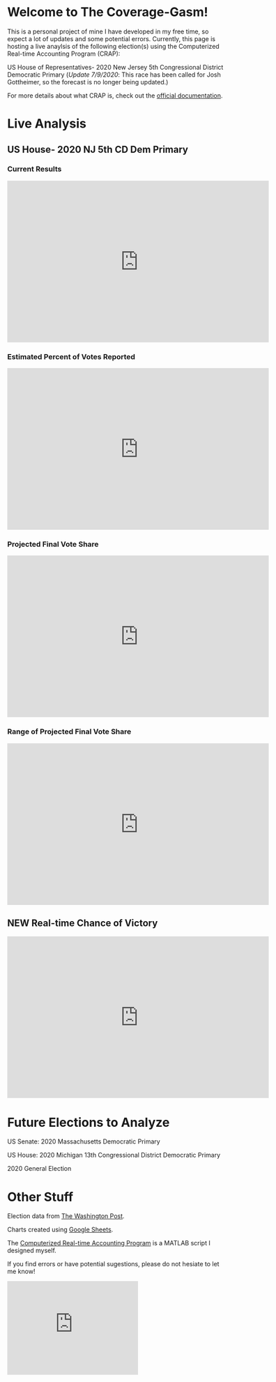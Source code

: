# Welcome to The Coverage-Gasm!
This is a personal project of mine I have developed in my free time, so expect a lot of updates and some potential errors. Currently, this page is hosting a live anaylsis of the following election(s) using the Computerized Real-time Accounting Program (CRAP):

US House of Representatives- 2020 New Jersey 5th Congressional District Democratic Primary  (*Update 7/9/2020*: This race has been called for Josh Gottheimer, so the forecast is no longer being updated.)

For more details about what CRAP is, check out the [official documentation](https://docs.google.com/document/d/1JwVihLW2GugDK3el7i5EdO03wT124_zcrKv4sPQvE_8/edit?usp=sharing).

# Live Analysis

## US House- 2020 NJ 5th CD Dem Primary

### Current Results
<iframe width="600" height="371" seamless frameborder="0" scrolling="no" src="https://docs.google.com/spreadsheets/d/e/2PACX-1vSzTjXB3qAiovJO3TT7ZJMV0YNZG71U8EZ0Ma7FLcc7ouNv9arJ-BXvcGkp4sVeVLskU4lYd583Fn-B/pubchart?oid=201817614&amp;format=interactive"></iframe>

### Estimated Percent of Votes Reported
<iframe width="600" height="371" seamless frameborder="0" scrolling="no" src="https://docs.google.com/spreadsheets/d/e/2PACX-1vSzTjXB3qAiovJO3TT7ZJMV0YNZG71U8EZ0Ma7FLcc7ouNv9arJ-BXvcGkp4sVeVLskU4lYd583Fn-B/pubchart?oid=1337734164&amp;format=interactive"></iframe>

### Projected Final Vote Share
<iframe width="600" height="371" seamless frameborder="0" scrolling="no" src="https://docs.google.com/spreadsheets/d/e/2PACX-1vSzTjXB3qAiovJO3TT7ZJMV0YNZG71U8EZ0Ma7FLcc7ouNv9arJ-BXvcGkp4sVeVLskU4lYd583Fn-B/pubchart?oid=1721292002&amp;format=interactive"></iframe>

### Range of Projected Final Vote Share
<iframe width="600" height="371" seamless frameborder="0" scrolling="no" src="https://docs.google.com/spreadsheets/d/e/2PACX-1vSzTjXB3qAiovJO3TT7ZJMV0YNZG71U8EZ0Ma7FLcc7ouNv9arJ-BXvcGkp4sVeVLskU4lYd583Fn-B/pubchart?oid=321705706&amp;format=interactive"></iframe>

## **NEW** Real-time Chance of Victory
<iframe width="600" height="371" seamless frameborder="0" scrolling="no" src="https://docs.google.com/spreadsheets/d/e/2PACX-1vSzTjXB3qAiovJO3TT7ZJMV0YNZG71U8EZ0Ma7FLcc7ouNv9arJ-BXvcGkp4sVeVLskU4lYd583Fn-B/pubchart?oid=739929616&amp;format=interactive"></iframe>

# Future Elections to Analyze

US Senate: 2020 Massachusetts Democratic Primary

US House: 2020 Michigan 13th Congressional District Democratic Primary

2020 General Election

# Other Stuff

Election data from [The Washington Post](https://www.washingtonpost.com/elections/election-results/2020-primary-results/).

Charts created using [Google Sheets](https://www.google.com/sheets/about/).

The [Computerized Real-time Accounting Program](https://github.com/zecellomaster/the-coverage-gasm/blob/master/CRAP.m) is a MATLAB script I designed myself.

If you find errors or have potential sugestions, please do not hesiate to let me know!

<!-- Begin 270towin.com 2020 Presidential Election Countdown Widget -->
<iframe src="https://www.270towin.com/2020-countdown-clock/widget300x200.php" width="300" height="215" border="0" frameBorder="0">
    Browser not supported. Visit <a href="https://www.270towin.com/">www.270towin.com</a>
</iframe>
<!-- End 270towin.com 2020 Presidential Election Countdown widget -->
